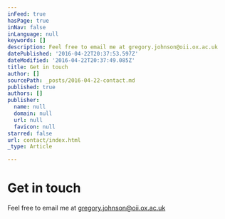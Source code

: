 ```yaml
---
inFeed: true
hasPage: true
inNav: false
inLanguage: null
keywords: []
description: Feel free to email me at gregory.johnson@oii.ox.ac.uk
datePublished: '2016-04-22T20:37:53.597Z'
dateModified: '2016-04-22T20:37:49.085Z'
title: Get in touch
author: []
sourcePath: _posts/2016-04-22-contact.md
published: true
authors: []
publisher:
  name: null
  domain: null
  url: null
  favicon: null
starred: false
url: contact/index.html
_type: Article

---
```

# Get in touch

Feel free to email me at gregory.johnson@oii.ox.ac.uk